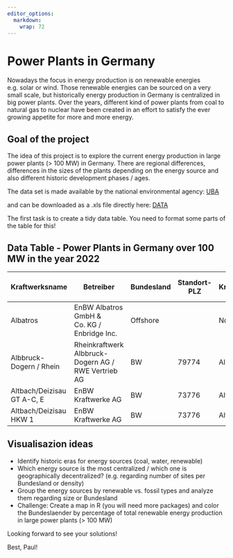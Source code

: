 ```yaml
---
editor_options: 
  markdown: 
    wrap: 72
---
```


# Power Plants in Germany

Nowadays the focus in energy production is on renewable energies
e.g. solar or wind. Those renewable energies can be sourced on a very
small scale, but historically energy production in Germany is
centralized in big power plants. Over the years, different kind of power
plants from coal to natural gas to nuclear have been created in an
effort to satisfy the ever growing appetite for more and more energy.

## Goal of the project

The idea of this project is to explore the current energy production in
large power plants (\> 100 MW) in Germany. There are regional
differences, differences in the sizes of the plants depending on the
energy source and also different historic development phases / ages.

The data set is made available by the national environmental agency:
[UBA](https://www.umweltbundesamt.de/dokument/datenbank-kraftwerke-in-deutschland)

and can be downloaded as a .xls file directly here:
[DATA](kraftwerke_de_ab_100_mw_0.xls)

The first task is to create a tidy data table. You need to format some
parts of the table for this!

## Data Table - Power Plants in Germany over 100 MW in the year 2022

| Kraftwerksname             | Betreiber                                           | Bundesland | Standort-PLZ | Kraftwerksstandort | Elektrische Bruttoleistung MW | Fernwärme-leistung MW | Inbetriebnahme ggf. Ertüchtigung | Anlagenart | Primärenergieträger |
|--------|--------|--------|--------|--------|--------|--------|--------|--------|--------|
| Albatros                   | EnBW Albatros GmbH & Co. KG / Enbridge Inc.         | Offshore   |              | Nordsee            | 112,0                         |                       | 2019                             | WEA        | Wind O              |
| Albbruck-Dogern / Rhein    | Rheinkraftwerk Albbruck-Dogern AG / RWE Vertrieb AG | BW         | 79774        | Albbruck           | 108,9                         |                       | 1933 / 2009 2020                 | LWK        | Wasser              |
| Altbach/Deizisau GT A-C, E | EnBW Kraftwerke AG                                  | BW         | 73776        | Altbach            | 305,0                         |                       | 1971-1997                        | GT         | Erdgas              |
| Altbach/Deizisau HKW 1     | EnBW Kraftwerke AG                                  | BW         | 73776        | Altbach            | 476,0                         | 280,0                 | 1985 2006                        | HKW        | Steinkohle          |

## Visualisazion ideas

-   Identify historic eras for energy sources (coal, water, renewable)
-   Which energy source is the most centralized / which one is
    geographically decentralized? (e.g. regarding number of sites per
    Bundesland or density)
-   Group the energy sources by renewable vs. fossil types and analyze
    them regarding size or Bundesland
-   Challenge: Create a map in R (you will need more packages) and color
    the Bundeslaender by percentage of total renewable energy production
    in large power plants (\> 100 MW)

Looking forward to see your solutions!

Best, Paul!
